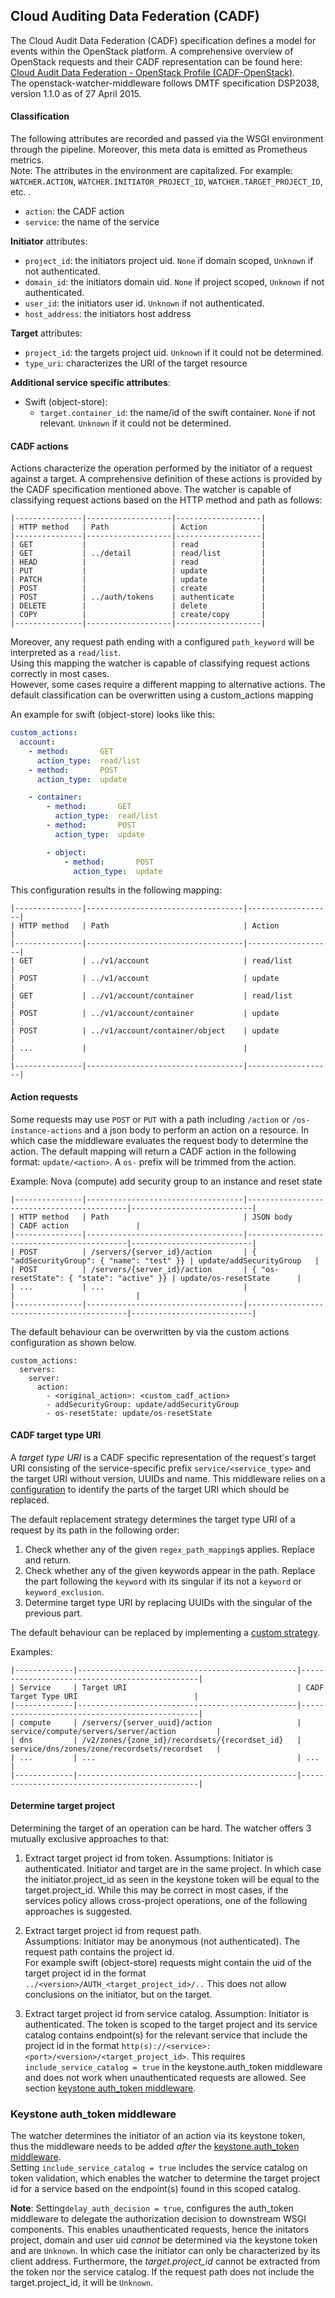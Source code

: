 ## Cloud Auditing Data Federation (CADF)

The Cloud Audit Data Federation (CADF) specification defines a model for events within the OpenStack platform.
A comprehensive overview of OpenStack requests and their CADF representation can be found here: [Cloud Audit Data Federation - OpenStack Profile (CADF-OpenStack)](https://www.dmtf.org/sites/default/files/standards/documents/DSP2038_1.1.0.pdf).  
The openstack-watcher-middleware follows DMTF specification DSP2038, version 1.1.0 as of 27 April 2015.

#### Classification

The following attributes are recorded and passed via the WSGI environment through the pipeline.
Moreover, this meta data is emitted as Prometheus metrics.  
Note: The attributes in the environment are capitalized.
For example: `WATCHER.ACTION`, `WATCHER.INITIATOR_PROJECT_ID`, `WATCHER.TARGET_PROJECT_ID`, etc. .

- `action`:       the CADF action
- `service`:      the name of the service

**Initiator** attributes:
- `project_id`:   the initiators project uid. `None` if domain scoped, `Unknown` if not authenticated.
- `domain_id`:    the initiators domain uid. `None` if project scoped, `Unknown` if not authenticated.
- `user_id`:      the initiators user id. `Unknown` if not authenticated.
- `host_address`: the initiators host address
  
  
**Target** attributes:
- `project_id`:   the targets project uid. `Unknown` if it could not be determined. 
- `type_uri`:     characterizes the URI of the target resource


**Additional service specific attributes**:

- Swift (object-store):
    - `target.container_id`: the name/id of the swift container. `None` if not relevant. `Unknown` if it could not be determined.


#### CADF actions

Actions characterize the operation performed by the initiator of a request against a target. 
A comprehensive definition of these actions is provided by the CADF specification mentioned above.
The watcher is capable of classifying request actions based on the HTTP method and path as follows:
```
|---------------|-------------------|-------------------|
| HTTP method   | Path              | Action            |
|---------------|-------------------|-------------------|
| GET           |                   | read              |
| GET           | ../detail         | read/list         | 
| HEAD          |                   | read              |
| PUT           |                   | update            |
| PATCH         |                   | update            |
| POST          |                   | create            |
| POST          | ../auth/tokens    | authenticate      |
| DELETE        |                   | delete            |
| COPY          |                   | create/copy       |
|---------------|-------------------|-------------------|        
```

Moreover, any request path ending with a configured `path_keyword` will be interpreted as a `read/list`.  
Using this mapping the watcher is capable of classifying request actions correctly in most cases.  
However, some cases require a different mapping to alternative actions.
The default classification can be overwritten using a custom_actions mapping
  
An example for swift (object-store) looks like this:
```yaml
custom_actions:
  account:
    - method:       GET
      action_type:  read/list
    - method:       POST
      action_type:  update

    - container:
        - method:       GET
          action_type:  read/list
        - method:       POST
          action_type:  update

        - object:
            - method:       POST
              action_type:  update
```
This configuration results in the following mapping:
```
|---------------|-----------------------------------|-------------------|
| HTTP method   | Path                              | Action            |
|---------------|-----------------------------------|-------------------|
| GET           | ../v1/account                     | read/list         |
| POST          | ../v1/account                     | update            |
| GET           | ../v1/account/container           | read/list         |
| POST          | ../v1/account/container           | update            | 
| POST          | ../v1/account/container/object    | update            |
| ...           |                                   |                   |
|---------------|-----------------------------------|-------------------|    
````

#### Action requests

Some requests may use `POST` or `PUT` with a path including `/action` or `/os-instance-actions` and a json body to perform an action on a resource.
In which case the middleware evaluates the request body to determine the action.
The default mapping will return a CADF action in the following format: `update/<action>`.
A `os-` prefix will be trimmed from the action.  

Example: Nova (compute) add security group to an instance and reset state
````
|---------------|-----------------------------------|-------------------------------------------|---------------------------|
| HTTP method   | Path                              | JSON body                                 | CADF action               |
|---------------|-----------------------------------|-------------------------------------------|---------------------------|
| POST          | /servers/{server_id}/action       | { "addSecurityGroup": { "name": "test" }} | update/addSecurityGroup   |
| POST          | /servers/{server_id}/action       | { "os-resetState": { "state": "active" }} | update/os-resetState      |
| ...           | ...                               |                                           |                           |
|---------------|-----------------------------------|-------------------------------------------|---------------------------|
````
  
The default behaviour can be overwritten by via the custom actions configuration as shown below.
```
custom_actions:
  servers:
    server:
      action:
        - <original_action>: <custom_cadf_action>
        - addSecurityGroup: update/addSecurityGroup
        - os-resetState: update/os-resetState
```

#### CADF target type URI

A *target type URI* is a CADF specific representation of the request's target URI consisting of
the service-specific prefix `service/<service_type>` and the target URI without version, UUIDs and name.
This middleware relies on a [configuration](../etc/) to identify the parts of the target URI which should be replaced.

The default replacement strategy determines the target type URI of a request by its path in the following order:  
1. Check whether any of the given `regex_path_mapping`s applies. Replace and return.
2. Check whether any of the given keywords appear in the path. 
   Replace the part following the `keyword` with its singular if its not a `keyword` or `keyword_exclusion`.
3. Determine target type URI by replacing UUIDs with the singular of the previous part.

The default behaviour can be replaced by implementing a [custom strategy](./watcher/target_type_uri_strategy.py).

Examples:
```
|-------------|-------------------------------------------------|-----------------------------------------------|
| Service     | Target URI                                      | CADF Target Type URI                          |
|-------------|-------------------------------------------------|-----------------------------------------------|
| compute     | /servers/{server_uuid}/action                   | service/compute/servers/server/action         |
| dns         | /v2/zones/{zone_id}/recordsets/{recordset_id}   | service/dns/zones/zone/recordsets/recordset   |
| ...         | ...                                             | ...                                           |
|-------------|-------------------------------------------------|-----------------------------------------------|
```


#### Determine target project 

Determining the target of an operation can be hard. The watcher offers 3 mutually exclusive approaches to that:   
1. Extract target project id from token.
Assumptions: Initiator is authenticated. Initiator and target are in the same project.
In which case the initiator.project_id as seen in the keystone token will be equal to the target.project_id. 
While this may be correct in most cases, if the services policy allows cross-project operations, one of the following approaches is suggested.

2. Extract target project id from request path.  
Assumptions: Initiator may be anonymous (not authenticated). The request path contains the project id.  
For example swift (object-store) requests might contain the uid of the target project id in the format `../<version>/AUTH_<target_project_id>/..`
This does not allow conclusions on the initiator, but on the target. 

3. Extract target project id from service catalog.
Assumption: Initiator is authenticated. The token is scoped to the target project and its service catalog contains endpoint(s) for the relevant service 
that include the project id in the format `http(s)://<service>:<port>/<version>/<target_project_id>`.
This requires `include_service_catalog = true` in the keystone.auth_token middleware and does not work when unauthenticated requests are allowed.
See section [keystone auth_token middleware](#keystone-auth_token-middleware). 


### Keystone auth_token middleware

The watcher determines the initiator of an action via its keystone token,
thus the middleware needs to be added *after* the [keystone.auth_token middleware](https://docs.openstack.org/keystone/queens/admin/identity-auth-token-middleware.html).  
Setting `include_service_catalog = true` includes the service catalog on token validation, 
which enables the watcher to determine the target project id for a service based on the endpoint(s) found in this scoped catalog.

**Note**:
Setting`delay_auth_decision = true`, configures the auth_token middleware to delegate the authorization decision to downstream WSGI components.
This enables unauthenticated requests, hence the initators project, domain and user uid *cannot* be determined via the keystone token and are `Unknown`.
In which case the initiator can only be characterized by its client address.
Furthermore, the *target.project_id* cannot be extracted from the token nor the service catalog.
If the request path does not include the target.project_id, it will be `Unknown`. 
